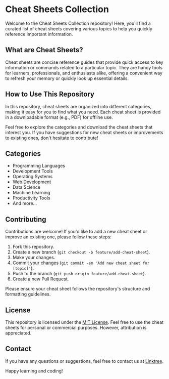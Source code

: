 # Cheat Sheets Collection

Welcome to the Cheat Sheets Collection repository! Here, you'll find a curated list of cheat sheets covering various topics to help you quickly reference important information.

## What are Cheat Sheets?

Cheat sheets are concise reference guides that provide quick access to key information or commands related to a particular topic. They are handy tools for learners, professionals, and enthusiasts alike, offering a convenient way to refresh your memory or quickly look up essential details.

## How to Use This Repository

In this repository, cheat sheets are organized into different categories, making it easy for you to find what you need. Each cheat sheet is provided in a downloadable format (e.g., PDF) for offline use.

Feel free to explore the categories and download the cheat sheets that interest you. If you have suggestions for new cheat sheets or improvements to existing ones, don't hesitate to contribute!

## Categories

- Programming Languages
- Development Tools
- Operating Systems
- Web Development
- Data Science
- Machine Learning
- Productivity Tools
- And more...

## Contributing

Contributions are welcome! If you'd like to add a new cheat sheet or improve an existing one, please follow these steps:

1. Fork this repository.
2. Create a new branch (`git checkout -b feature/add-cheat-sheet`).
3. Make your changes.
4. Commit your changes (`git commit -am 'Add new cheat sheet for [topic]'`).
5. Push to the branch (`git push origin feature/add-cheat-sheet`).
6. Create a new Pull Request.

Please ensure your cheat sheet follows the repository's structure and formatting guidelines.

## License

This repository is licensed under the [MIT License](LICENSE). Feel free to use the cheat sheets for personal or commercial purposes. However, attribution is appreciated.

## Contact

If you have any questions or suggestions, feel free to contact us at [Linktree](https://linktr.ee/josepht273).

Happy learning and coding!

